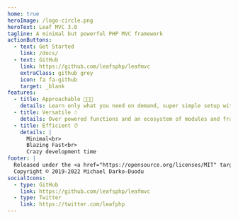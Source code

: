 ```yaml
---
home: true
heroImage: /logo-circle.png
heroText: Leaf MVC 3.0
tagline: A minimal but powerful PHP MVC framework
actionButtons:
  - text: Get Started
    link: /docs/
  - text: GitHub
    link: https://github.com/leafsphp/leafmvc
    extraClass: github grey
    icon: fa fa-github
    target: _blank
features:
  - title: Approachable 👨🏾‍🏫
    details: Learn only what you need on demand, super simple setup with ZERO config.
  - title: Versatile ☃️
    details: Over powered functions and an ecosystem of modules and frameworks to go with.
  - title: Efficient ⏰
    details: |
      Minimal<br>
      Blazing Fast<br>
      Crazy development time
footer: |
  Released under the <a href="https://opensource.org/licenses/MIT" target="_blank" rel="noopener">MIT License</a><br>
  Copyright © 2019-2022 Michael Darko-Duodu
socialIcons:
  - type: GitHub
    link: https://github.com/leafsphp/leafmvc
  - type: Twitter
    link: https://twitter.com/leafphp
---
```


<!-- ```php
<?php

require __DIR__ . "/vendor/autoload.php";

app()->get("/", function () {
  response(["name" => "Leaf"]);
});

app()->run();
``` -->
